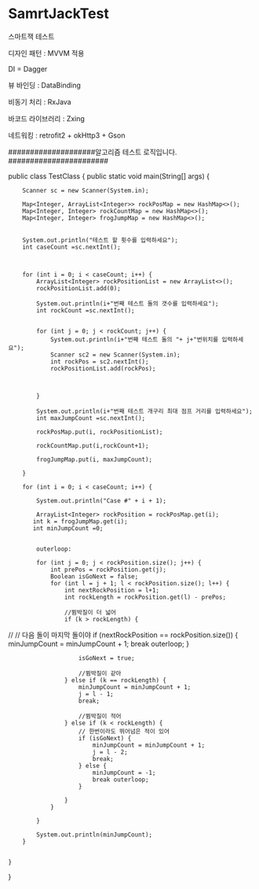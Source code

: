 # SamrtJackTest
스마트잭 테스트 


디자인 패턴 : MVVM 적용 

DI = Dagger

뷰 바인딩 : DataBinding  

비동기 처리 : RxJava

바코드 라이브러리 : Zxing

네트워킹 : retrofit2 + okHttp3 + Gson




####################알고리즘 테스트 로직입니다. #######################


public class TestClass {
	public static void main(String[] args) {
		
		Scanner sc = new Scanner(System.in);
		
		Map<Integer, ArrayList<Integer>> rockPosMap = new HashMap<>();
		Map<Integer, Integer> rockCountMap = new HashMap<>();
		Map<Integer, Integer> frogJumpMap = new HashMap<>();
		
		
		System.out.println("테스트 할 횟수를 입력하세요"); 
	    int caseCount =sc.nextInt();
	      
	  
	    
	    for (int i = 0; i < caseCount; i++) {
            ArrayList<Integer> rockPositionList = new ArrayList<>();
            rockPositionList.add(0);
            
            System.out.println(i+"번째 테스트 돌의 갯수를 입력하세요"); 
    	    int rockCount =sc.nextInt();
      

            for (int j = 0; j < rockCount; j++) {
                System.out.println(i+"번째 테스트 돌의 "+ j+"번위치를 입력하세요");
                Scanner sc2 = new Scanner(System.in);
                int rockPos = sc2.nextInt();
                rockPositionList.add(rockPos);
                
            
        	    
            }

            System.out.println(i+"번째 테스트 개구리 최대 점프 거리를 입력하세요"); 
    	    int maxJumpCount =sc.nextInt();
    	    
    	    rockPosMap.put(i, rockPositionList);
    	    
    	    rockCountMap.put(i,rockCount+1);
    	    
            frogJumpMap.put(i, maxJumpCount);
            
        }
	    
        for (int i = 0; i < caseCount; i++) {

            System.out.println("Case #" + i + 1);
            
            ArrayList<Integer> rockPosition = rockPosMap.get(i);
           int k = frogJumpMap.get(i);
           int minJumpCount =0;
            
            
            outerloop:
            	
            for (int j = 0; j < rockPosition.size(); j++) {
                int prePos = rockPosition.get(j);
                Boolean isGoNext = false;
                for (int l = j + 1; l < rockPosition.size(); l++) {
                    int nextRockPosition = l+1;
                    int rockLength = rockPosition.get(l) - prePos;

                    //뜀박질이 더 넓어
                    if (k > rockLength) {


//                        // 다음 돌이 마지막 돌이야
                        if (nextRockPosition == rockPosition.size()) {
                            minJumpCount = minJumpCount + 1;
                            break outerloop;
                        }


                        isGoNext = true;

                        //뜀박질이 같아
                    } else if (k == rockLength) {
                        minJumpCount = minJumpCount + 1;
                        j = l - 1;
                        break;

                        //뜀박질이 적어
                    } else if (k < rockLength) {
                        // 한번이라도 뛰어넘은 적이 있어
                        if (isGoNext) {
                            minJumpCount = minJumpCount + 1;
                            j = l - 2;
                            break;
                        } else {
                            minJumpCount = -1;
                            break outerloop;
                        }

                    }
                }

            }

            System.out.println(minJumpCount);
        }

	        
	}
}







